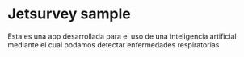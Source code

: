 # Jetsurvey sample 

Esta es una app desarrollada para el uso de una inteligencia artificial mediante el cual podamos detectar enfermedades respiratorias
